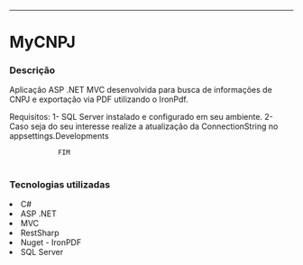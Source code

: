 ---
# MyCNPJ

### Descrição
  Aplicação ASP .NET MVC desenvolvida para busca de informações de CNPJ e exportação via PDF utilizando o IronPdf.
  
  Requisitos: 
  1- SQL Server instalado e configurado em seu ambiente.
  2- Caso seja do seu interesse realize a atualização da ConnectionString no appsettings.Developments
  
                FIM
#
### Tecnologias utilizadas

<li>C#</li>
<li>ASP .NET</li>
<li>MVC</li>
<li>RestSharp</li>
<li>Nuget - IronPDF</li>
<li>SQL Server</li>
